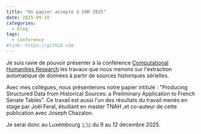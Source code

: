 ```yaml
---
title: "Un papier accepté à CHR 2025"
date: 2025-09-18
categories:
  - blog
tags:
  - conference
#link: https://github.com
---
```


Je suis ravie de pouvoir présenter à la conférence [Computational Humanities Research](https://2025.computational-humanities-research.org/) les travaux que nous menons sur l'extraction automatique de données à partir de sources historiques sérielles.

Avec mes collègues, nous présenterons notre papier intitulé : "Producing Structured Data from Historical Sources: a Preliminary Application to French Senate Tables". Ce travail est aussi l'un des résultats du travail menés en stage par Joël Feral, étudiant en master TNAH ,et co-auteur de cette publication avec Joseph Chazalon.

Je serai donc au Luxembourg :luxembourg: du 9 au 12 décembre 2025.
